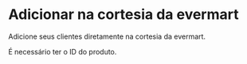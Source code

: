 # Adicionar na cortesia da evermart

Adicione seus clientes diretamente na cortesia da evermart.

É necessário ter o ID do produto.